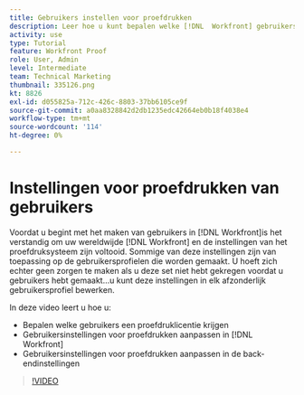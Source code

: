 ```yaml
---
title: Gebruikers instellen voor proefdrukken
description: Leer hoe u kunt bepalen welke [!DNL  Workfront] gebruikers krijgen een proefdrukvergunning, dan pas gebruikersmontages in beide aan [!DNL Workfront] en de achterste-eindinstellingen.
activity: use
type: Tutorial
feature: Workfront Proof
role: User, Admin
level: Intermediate
team: Technical Marketing
thumbnail: 335126.png
kt: 8826
exl-id: d055825a-712c-426c-8803-37bb6105ce9f
source-git-commit: a0aa8328842d2db1235edc42664eb0b18f4038e4
workflow-type: tm+mt
source-wordcount: '114'
ht-degree: 0%

---
```


# Instellingen voor proefdrukken van gebruikers

Voordat u begint met het maken van gebruikers in [!DNL  Workfront]is het verstandig om uw wereldwijde [!DNL Workfront] en de instellingen van het proefdruksysteem zijn voltooid. Sommige van deze instellingen zijn van toepassing op de gebruikersprofielen die worden gemaakt. U hoeft zich echter geen zorgen te maken als u deze set niet hebt gekregen voordat u gebruikers hebt gemaakt...u kunt deze instellingen in elk afzonderlijk gebruikersprofiel bewerken.


In deze video leert u hoe u:

* Bepalen welke gebruikers een proefdruklicentie krijgen
* Gebruikersinstellingen voor proefdrukken aanpassen in [!DNL  Workfront]
* Gebruikersinstellingen voor proefdrukken aanpassen in de back-endinstellingen

>[!VIDEO](https://video.tv.adobe.com/v/335126/?quality=12)

<!--
Lean More URLs
-->
